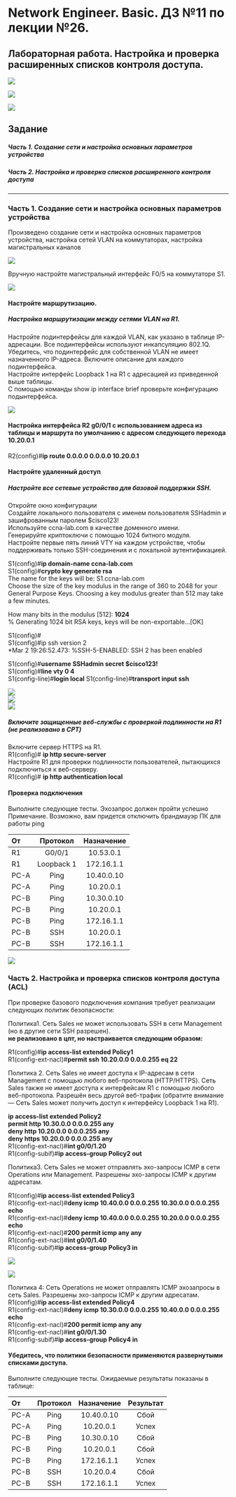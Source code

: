 # Network Engineer. Basic. ДЗ №11 по лекции №26.

## Лабораторная работа. Настройка и проверка расширенных списков контроля доступа.

![](https://github.com/yksie/Network-engineer/blob/main/lab11(lec26)_ACL/Screenshot_1.jpg)

![](https://github.com/yksie/Network-engineer/blob/main/lab11(lec26)_ACL/Screenshot_2.jpg)

![](https://github.com/yksie/Network-engineer/blob/main/lab11(lec26)_ACL/Screenshot_3.jpg)



## Задание


##### Часть 1. Создание сети и настройка основных параметров устройства

##### Часть 2. Настройка и проверка списков расширенного контроля доступа


___

### Часть 1. Создание сети и настройка основных параметров устройства

Произведено создание сети и настройка основных параметров устройства, настройка сетей VLAN на коммутаторах, настройка магистральных каналов

![](https://github.com/yksie/Network-engineer/blob/main/lab11(lec26)_ACL/Screenshot_6.jpg)

Вручную настройте магистральный интерфейс F0/5 на коммутаторе S1.

![](https://github.com/yksie/Network-engineer/blob/main/lab11(lec26)_ACL/Screenshot_7.jpg)

#### Настройте маршрутизацию.

##### Настройка маршрутизации между сетями VLAN на R1.

Настройте подинтерфейсы для каждой VLAN, как указано в таблице IP-адресации. Все подинтерфейсы используют инкапсуляцию 802.1Q. Убедитесь, что подинтерфейс для собственной VLAN не имеет назначенного IP-адреса. Включите описание для каждого подинтерфейса.  
Настройте интерфейс Loopback 1 на R1 с адресацией из приведенной выше таблицы.  
С помощью команды show ip interface brief проверьте конфигурацию подынтерфейса.  

![](https://github.com/yksie/Network-engineer/blob/main/lab11(lec26)_ACL/Screenshot_8.jpg)

#### Настройка интерфейса R2 g0/0/1 с использованием адреса из таблицы и маршрута по умолчанию с адресом следующего перехода 10.20.0.1  

R2(config)#**ip route 0.0.0.0 0.0.0.0 10.20.0.1**

#### Настройте удаленный доступ

##### Настройте все сетевые устройства для базовой поддержки SSH.  
Откройте окно конфигурации  
Создайте локального пользователя с именем пользователя SSHadmin и зашифрованным паролем $cisco123!  
Используйте ccna-lab.com в качестве доменного имени.  
Генерируйте криптоключи с помощью 1024 битного модуля.  
Настройте первые пять линий VTY на каждом устройстве, чтобы поддерживать только SSH-соединения и с локальной аутентификацией.  

S1(config)#**ip domain-name ccna-lab.com**  
S1(config)#**crypto key generate rsa**  
The name for the keys will be: S1.ccna-lab.com  
Choose the size of the key modulus in the range of 360 to 2048 for your  
General Purpose Keys. Choosing a key modulus greater than 512 may take  
a few minutes.  

How many bits in the modulus [512]: **1024**  
% Generating 1024 bit RSA keys, keys will be non-exportable...[OK]  

S1(config)#  
S1(config)#ip ssh version 2  
*Mar 2 19:26:52.473: %SSH-5-ENABLED: SSH 2 has been enabled  

S1(config)#**username SSHadmin secret $cisco123!**  
S1(config)#**line vty 0 4**  
S1(config-line)#**login local** 
S1(config-line)#**transport input ssh**  

![](https://github.com/yksie/Network-engineer/blob/main/lab11(lec26)_ACL/Screenshot_9.jpg)  
![](https://github.com/yksie/Network-engineer/blob/main/lab11(lec26)_ACL/Screenshot_10.jpg)  
![](https://github.com/yksie/Network-engineer/blob/main/lab11(lec26)_ACL/Screenshot_11.jpg)  


##### Включите защищенные веб-службы с проверкой подлинности на R1 (не реализовано в СРТ)  
Включите сервер HTTPS на R1.  
R1(config)# **ip http secure-server**   
Настройте R1 для проверки подлинности пользователей, пытающихся подключиться к веб-серверу.  
R1(config)# **ip http authentication local**  

#### Проверка подключения  
Выполните следующие тесты. Эхозапрос должен пройти успешно  
Примечание. Возможно, вам придется отключить брандмауэр ПК для работы ping  


| От      | Протокол    |    Назначение   |  
| :------ |:-----------:| :--------------:|   
| R1      | G0/0/1    | 10.53.0.1   |  
| R1      | Loopback 1| 172.16.1.1  |  
| PC-A| 	Ping	| 10.40.0.10|   
| PC-A| 	Ping	| 10.20.0.1| 
| PC-B| 	Ping	| 10.30.0.10| 
| PC-B| 	Ping	| 10.20.0.1| 
| PC-B| 	Ping	| 172.16.1.1| 
| PC-B| 	SSH 	| 10.20.0.1 | 
| PC-B| 	SSH	  | 172.16.1.1 | 

![](https://github.com/yksie/Network-engineer/blob/main/lab11(lec26)_ACL/Screenshot_12.jpg)  

### Часть 2. Настройка и проверка списков контроля доступа (ACL)   
При проверке базового подключения компания требует реализации следующих политик безопасности:  

Политика1. Сеть Sales не может использовать SSH в сети Management (но в  другие сети SSH разрешен).  
__не реализовано в цпт, но настраивается следующим образом:__  

R1(config)#**ip access-list extended Policy1**   
R1(config-ext-nacl)#**permit ssh 10.20.0.0 0.0.0.255 eq 22**  

Политика 2. Сеть Sales не имеет доступа к IP-адресам в сети Management с помощью любого веб-протокола (HTTP/HTTPS). Сеть Sales также не имеет доступа к интерфейсам R1 с помощью любого веб-протокола. Разрешён весь другой веб-трафик (обратите внимание — Сеть Sales  может получить доступ к интерфейсу Loopback 1 на R1).  

**ip access-list extended Policy2**  
**permit http 10.30.0.0 0.0.0.255 any**  
**deny http 10.20.0.0 0.0.0.255 any**  
**deny https 10.20.0.0 0.0.0.255 any**  
R1(config-ext-nacl)#**int g0/0/1.20**  
R1(config-subif)#**ip access-group Policy2 out**  

Политика3. Сеть Sales не может отправлять эхо-запросы ICMP в сети Operations или Management. Разрешены эхо-запросы ICMP к другим адресатам. 

R1(config)#**ip access-list extended Policy3**  
R1(config-ext-nacl)#**deny icmp 10.40.0.0 0.0.0.255 10.30.0.0 0.0.0.255 echo**  
R1(config-ext-nacl)#**deny icmp 10.40.0.0 0.0.0.255 10.20.0.0 0.0.0.255 echo**  
R1(config-ext-nacl)#**200 permit icmp any any**  
R1(config-ext-nacl)#**int g0/0/1.40**  
R1(config-subif)#**ip access-group Policy3 in**  

![](https://github.com/yksie/Network-engineer/blob/main/lab11(lec26)_ACL/Screenshot_13.jpg)

![](https://github.com/yksie/Network-engineer/blob/main/lab11(lec26)_ACL/Screenshot_14.jpg)



Политика 4: Cеть Operations  не может отправлять ICMP эхозапросы в сеть Sales. Разрешены эхо-запросы ICMP к другим адресатам.  
R1(config)#**ip access-list extended Policy4**  
R1(config-ext-nacl)#**deny icmp 10.30.0.0 0.0.0.255 10.40.0.0 0.0.0.255 echo**  
R1(config-ext-nacl)#**200 permit icmp any any**  
R1(config-ext-nacl)#**int g0/0/1.30**  
R1(config-subif)#**ip access-group Policy4 in**  


#### Убедитесь, что политики безопасности применяются развернутыми списками доступа.

Выполните следующие тесты. Ожидаемые результаты показаны в таблице:


| От      | Протокол    |    Назначение   |Результат|
| :------------ |:---------------:| :---------------:| :---------------:|
| PC-A	| Ping	| 10.40.0.10	| Сбой | 
| PC-A	| Ping	| 10.20.0.1 	| Успех| 
| PC-B	| Ping	| 10.30.0.10	| Сбой | 
| PC-B	| Ping	| 10.20.0.1	  | Сбой | 
| PC-B	| Ping	| 172.16.1.1	| Успех| 
| PC-B	| SSH  	| 10.20.0.4	  | Сбой | 
| PC-B	| SSH 	| 172.16.1.1	| Успех| 


